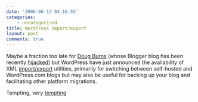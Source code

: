 ```yaml
---
date: '2006-06-13 04:16:55'
categories:
    - uncategorised
title: WordPress import/export
layout: post
comments: true
---
```

Maybe a fraction too late for [Doug
Burns](http://oracledoug.com/serendipity/) (whose Blogger blog has been
recently
[hijacked](http://oracledoug.com/serendipity/index.php?/archives/436-Blogger-Hacked.html))
but WordPress have just announced the availability of XML
[import/export](http://wordpress.com/blog/2006/06/12/xml-import-export/)
utilities, primarily for switching between self-hosted and WordPress.com
blogs but may also be useful for backing up your blog and facilitating
other platform migrations.

Tempting, very
[tempting](http://www.nbrightside.com/blog/2006/06/02/stop-it-stop-it-stop-it-2/)
